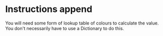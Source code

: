 # Instructions append

You will need some form of lookup table of colours to calculate the value. You don't necessarily have to use a Dictionary to do this.